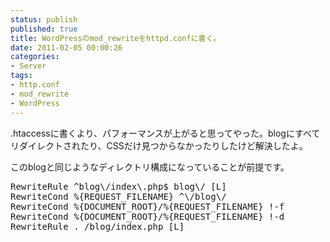 ```yaml
---
status: publish
published: true
title: WordPressのmod_rewriteをhttpd.confに書く。
date: 2011-02-05 00:00:26
categories:
- Server
tags:
- http.conf
- mod_rewrite
- WordPress
---
```

.htaccessに書くより、パフォーマンスが上がると思ってやった。blogにすべてリダイレクトされたり、CSSだけ見つからなかったりしたけど解決したよ。

このblogと同じようなディレクトリ構成になっていることが前提です。
<pre>RewriteRule ^blog\/index\.php$ blog\/ [L]
RewriteCond %{REQUEST_FILENAME} ^\/blog\/
RewriteCond %{DOCUMENT_ROOT}/%{REQUEST_FILENAME} !-f
RewriteCond %{DOCUMENT_ROOT}/%{REQUEST_FILENAME} !-d
RewriteRule . /blog/index.php [L]
</pre>
